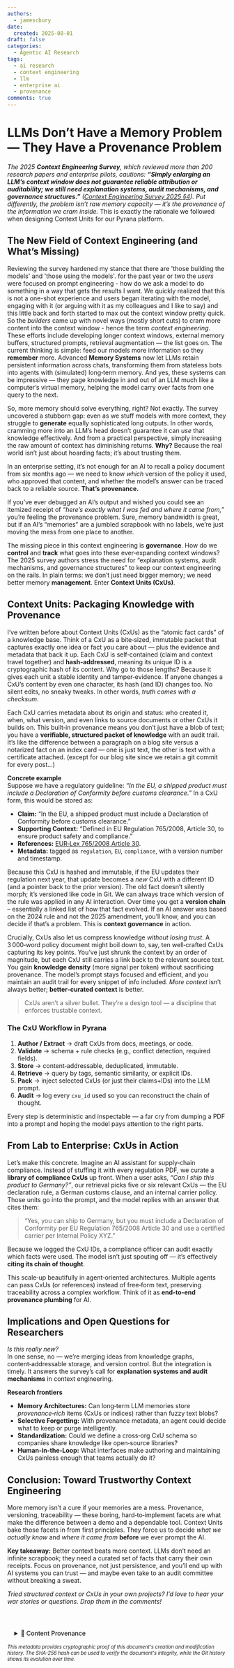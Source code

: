 ```yaml
---
authors:
  - jamescbury
date:
  created: 2025-08-01
draft: false
categories:
  - Agentic AI Research
tags:
  - ai research
  - context engineering
  - llm
  - enterprise ai
  - provenance
comments: true
---
```


# LLMs Don’t Have a Memory Problem — They Have a Provenance Problem

*The 2025 **Context Engineering Survey**, which reviewed more than 200 research papers and enterprise pilots, cautions: **“Simply enlarging an LLM’s context window does not guarantee reliable attribution or auditability; we still need explanation systems, audit mechanisms, and governance structures.”** ([Context Engineering Survey 2025 §4](https://arxiv.org/html/2507.13334v1)). Put differently, the problem isn’t raw memory capacity — it’s the provenance of the information we cram inside.*  This is exactly the rationale we followed when designing Context Units for our Pyrana platform.

<!-- more -->

## The New Field of Context Engineering (and What’s Missing)

Reviewing the survey hardened my stance that there are 'those building the models' and 'those using the models'.  for the past year or two the *users* were focused on prompt engineering - how do we ask a model to do something in a way that gets the results I want.  We quickly realized that this is not a one-shot experience and users began iterating with the model, engaging with it (or arguing with it as my colleagues and I like to say) and this little back and forth started to max out the context window pretty quick.  So the *builders* came up with novel ways (mostly short cuts) to cram more content into the context window - hence the term *context engineering*.  These efforts include developing longer context windows, external memory buffers, structured prompts, retrieval augmentation — the list goes on. The current thinking is simple: feed our models more information so they **remember** more. Advanced **Memory Systems** now let LLMs retain persistent information across chats, transforming them from stateless bots into agents with (simulated) long‑term memory. And yes, these systems can be impressive — they page knowledge in and out of an LLM much like a computer’s virtual memory, helping the model carry over facts from one query to the next.

So, more memory should solve everything, right? Not exactly. The survey uncovered a stubborn gap: even as we stuff models with more context, they struggle to **generate** equally sophisticated long outputs. In other words, cramming more into an LLM’s head doesn’t guarantee it can *use* that knowledge effectively. And from a practical perspective, simply increasing the raw amount of context has diminishing returns. **Why?** Because the real world isn’t just about hoarding facts; it’s about trusting them.  

In an enterprise setting, it’s not enough for an AI to recall a policy document from six months ago — we need to know *which* version of the policy it used, who approved that content, and whether the model’s answer can be traced back to a reliable source. **That’s provenance.**

If you’ve ever debugged an AI’s output and wished you could see an itemized receipt of *“here’s exactly what I was fed and where it came from,”* you’re feeling the provenance problem. Sure, memory bandwidth is great, but if an AI’s “memories” are a jumbled scrapbook with no labels, we’re just moving the mess from one place to another.

The missing piece in this context engineering is **governance**. How do we **control** and **track** what goes into these ever‑expanding context windows? The 2025 survey authors stress the need for “explanation systems, audit mechanisms, and governance structures” to keep our context engineering on the rails. In plain terms: we don’t just need bigger memory; we need better memory **management**. Enter **Context Units (CxUs)**.

## Context Units: Packaging Knowledge with Provenance

I’ve written before about Context Units (CxUs) as the “atomic fact cards” of a knowledge base. Think of a CxU as a bite‑sized, immutable packet that captures exactly one idea or fact you care about — plus the evidence and metadata that back it up. Each CxU is self‑contained (claim and context travel together) and **hash‑addressed**, meaning its unique ID is a cryptographic hash of its content. Why go to those lengths? Because it gives each unit a stable identity and tamper‑evidence. If anyone changes a CxU’s content by even one character, its hash (and ID) changes too. No silent edits, no sneaky tweaks. In other words, *truth comes with a checksum*.

Each CxU carries metadata about its origin and status: who created it, when, what version, and even links to source documents or other CxUs it builds on. This built‑in provenance means you don’t just have a blob of text; you have a **verifiable, structured packet of knowledge** with an audit trail. It’s like the difference between a paragraph on a blog site versus a notarized fact on an index card — one is just text, the other is text with a certificate attached. (except for our blog site since we retain a git commit for every post...)

**Concrete example**  
Suppose we have a regulatory guideline: *“In the EU, a shipped product must include a Declaration of Conformity before customs clearance.”* In a CxU form, this would be stored as:

* **Claim:** “In the EU, a shipped product must include a Declaration of Conformity before customs clearance.”  
* **Supporting Context:** “Defined in EU Regulation 765/2008, Article 30, to ensure product safety and compliance.”  
* **References:** [EUR‑Lex 765/2008 Article 30](https://eur-lex.europa.eu/eli/reg/2008/765/oj).  
* **Metadata:** tagged as `regulation`, `EU`, `compliance`, with a version number and timestamp.

Because this CxU is hashed and immutable, if the EU updates their regulation next year, that update becomes a *new* CxU with a different ID (and a pointer back to the prior version). The old fact doesn’t silently morph; it’s versioned like code in Git. We can always trace which version of the rule was applied in any AI interaction. Over time you get a **version chain** – essentially a linked list of how that fact evolved. If an AI answer was based on the 2024 rule and not the 2025 amendment, you’ll know, and you can decide if that’s a problem. This is **context governance** in action.

Crucially, CxUs also let us compress knowledge *without losing trust*. A 3 000‑word policy document might boil down to, say, ten well‑crafted CxUs capturing its key points. You’ve just shrunk the context by an order of magnitude, but each CxU still carries a link back to the relevant source text. You gain **knowledge density** (more signal per token) without sacrificing provenance. The model’s prompt stays focused and efficient, and you maintain an audit trail for every snippet of info included. *More context* isn’t always better; **better‑curated context** is better.

> CxUs aren’t a silver bullet. They’re a design tool — a discipline that enforces trustable context.

### The CxU Workflow in Pyrana

1. **Author / Extract** → draft CxUs from docs, meetings, or code.  
2. **Validate** → schema + rule checks (e.g., conflict detection, required fields).  
3. **Store** → content‑addressable, deduplicated, immutable.  
4. **Retrieve** → query by tags, semantic similarity, or explicit IDs.  
5. **Pack** → inject selected CxUs (or just their claims+IDs) into the LLM prompt.  
6. **Audit** → log every `cxu_id` used so you can reconstruct the chain of thought.

Every step is deterministic and inspectable — a far cry from dumping a PDF into a prompt and hoping the model pays attention to the right parts.

## From Lab to Enterprise: CxUs in Action

Let’s make this concrete. Imagine an AI assistant for supply‑chain compliance. Instead of stuffing it with every regulation PDF, we curate a **library of compliance CxUs** up front. When a user asks, *“Can I ship this product to Germany?”*, our retrieval picks five or six relevant CxUs — the EU declaration rule, a German customs clause, and an internal carrier policy. Those units go into the prompt, and the model replies with an answer that cites them:

> “Yes, you can ship to Germany, but you must include a Declaration of Conformity per EU Regulation 765/2008 Article 30 and use a certified carrier per Internal Policy XYZ.”

Because we logged the CxU IDs, a compliance officer can audit exactly which facts were used. The model isn’t just spouting off — it’s effectively **citing its chain of thought**.

This scale‑up beautifully in agent‑oriented architectures. Multiple agents can pass CxUs (or references) instead of free‑form text, preserving traceability across a complex workflow. Think of it as **end‑to‑end provenance plumbing** for AI.

## Implications and Open Questions for Researchers

*Is this really new?*  
In one sense, no — we’re merging ideas from knowledge graphs, content‑addressable storage, and version control. But the integration is timely. It answers the survey’s call for **explanation systems and audit mechanisms** in context engineering.

**Research frontiers**

* **Memory Architectures:** Can long‑term LLM memories store *provenance‑rich* items (CxUs or indices) rather than fuzzy text blobs?  
* **Selective Forgetting:** With provenance metadata, an agent could decide what to keep or purge intelligently.  
* **Standardization:** Could we define a cross‑org CxU schema so companies share knowledge like open‑source libraries?  
* **Human‑in‑the‑Loop:** What interfaces make authoring and maintaining CxUs painless enough that teams actually do it?

## Conclusion: Toward Trustworthy Context Engineering

More memory isn’t a cure if your memories are a mess. Provenance, versioning, traceability — these boring, hard‑to‑implement facets are what make the difference between a demo and a dependable tool. Context Units bake those facets in from first principles. They force us to decide *what we actually know* and *where it came from* **before** we ever prompt the AI.

**Key takeaway:** Better context beats more context. LLMs don’t need an infinite scrapbook; they need a curated set of facts that carry their own receipts. Focus on provenance, not just persistence, and you’ll end up with AI systems you can trust — and maybe even take to an audit committee without breaking a sweat.

_Tried structured context or CxUs in your own projects? I’d love to hear your war stories or questions. Drop them in the comments!_

<!-- BLOG_GIT_METADATA START -->

<div class="blog-git-metadata" style="margin-top: 2rem; padding-top: 1rem; border-top: 1px solid var(--md-default-fg-color--lightest);">
  <details style="background: var(--md-code-bg-color); padding: 0.5rem 1rem; border-radius: 0.2rem;">
    <summary style="cursor: pointer; font-weight: 500; color: var(--md-default-fg-color--light);">
      📝 Content Provenance
    </summary>
    <div style="margin-top: 1rem; font-size: 0.9em;">
      <p style="margin: 0.5rem 0;"><strong>Created:</strong> 2025-08-03</p>
      <p style="margin: 0.5rem 0;"><strong>Last Modified:</strong> 2025-08-03</p>
      <p style="margin: 0.5rem 0;"><strong>Total Revisions:</strong> 1</p>
      <p style="margin: 0.5rem 0;"><strong>File SHA-256:</strong> <code style="font-size: 0.85em;">87e1ae038eecf8b9...</code></p>
      
      <div style="margin-top: 1rem;">
        <p style="margin: 0.5rem 0; font-weight: 500;">Recent Changes:</p>
        <table style="width: 100%; font-size: 0.85em; margin-top: 0.5rem;">
          <thead>
            <tr style="border-bottom: 1px solid var(--md-default-fg-color--lightest);">
              <th style="text-align: left; padding: 0.25rem;">Date</th>
              <th style="text-align: left; padding: 0.25rem;">Author</th>
              <th style="text-align: left; padding: 0.25rem;">Change</th>
            </tr>
          </thead>
          <tbody>
            <tr>
              <td style="padding: 0.25rem;">2025-08-03</td>
              <td style="padding: 0.25rem;">James Canterbury</td>
              <td style="padding: 0.25rem;">added LLM Provenance article</td>
            </tr>
          </tbody>
        </table>
      </div>
      
      <p style="margin-top: 1rem; margin-bottom: 0;">
        <a href="https://github.com/zeroth-tech/blogs/blob/b9419ce5299242a41df9572414a7e2e6dd8eecf8/docs/posts/llms_provenance_problem.md" target="_blank" style="color: var(--md-primary-fg-color); text-decoration: none;">
          View Full History on GitHub →
        </a>
      </p>
    </div>
  </details>
  
  <div style="margin-top: 0.5rem; font-size: 0.8em; color: var(--md-default-fg-color--lighter);">
    <p style="margin: 0;">
      <em>This metadata provides cryptographic proof of this document's creation and modification history. 
      The SHA-256 hash can be used to verify the document's integrity, while the Git history shows its evolution over time.</em>
    </p>
  </div>
</div>

<!-- BLOG_GIT_METADATA END -->

